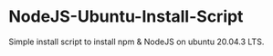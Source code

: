 # NodeJS-Ubuntu-Install-Script
Simple install script to install npm &amp; NodeJS on ubuntu 20.04.3 LTS.
